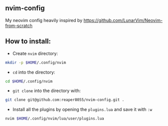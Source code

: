 ## nvim-config
My neovim config heavily inspired by https://github.com/LunarVim/Neovim-from-scratch

## How to install:

- Create `nvim` directory:

```sh
mkdir -p $HOME/.config/nvim
```

- `cd` into the directory:

```sh
cd $HOME/.config/nvim
```

- `git clone` into the directory with:

```sh
git clone git@github.com:reaper8055/nvim-config.git .
```

- Install all the plugins by opening the `plugins.lua` and save it with `:w`

```sh
nvim $HOME/.config/nvim/lua/user/plugins.lua
```
